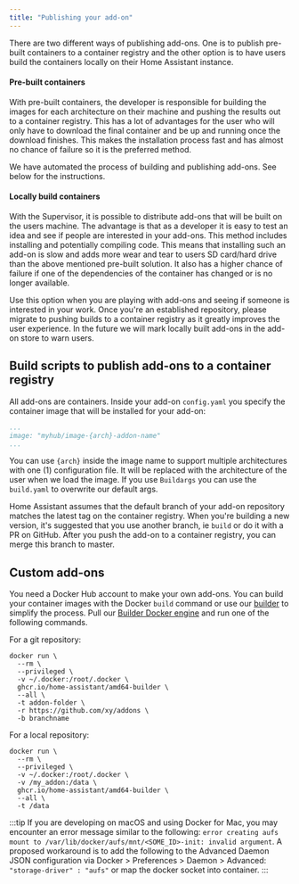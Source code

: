 ```yaml
---
title: "Publishing your add-on"
---
```


There are two different ways of publishing add-ons. One is to publish pre-built containers to a container registry and the other option is to have users build the containers locally on their Home Assistant instance.

#### Pre-built containers

With pre-built containers, the developer is responsible for building the images for each architecture on their machine and pushing the results out to a container registry. This has a lot of advantages for the user who will only have to download the final container and be up and running once the download finishes. This makes the installation process fast and has almost no chance of failure so it is the preferred method.

We have automated the process of building and publishing add-ons. See below for the instructions.

#### Locally build containers

With the Supervisor, it is possible to distribute add-ons that will be built on the users machine. The advantage is that as a developer it is easy to test an idea and see if people are interested in your add-ons. This method includes installing and potentially compiling code. This means that installing such an add-on is slow and adds more wear and tear to users SD card/hard drive than the above mentioned pre-built solution. It also has a higher chance of failure if one of the dependencies of the container has changed or is no longer available.

Use this option when you are playing with add-ons and seeing if someone is interested in your work. Once you're an established repository, please migrate to pushing builds to a container registry as it greatly improves the user experience. In the future we will mark locally built add-ons in the add-on store to warn users.

## Build scripts to publish add-ons to a container registry

All add-ons are containers. Inside your add-on `config.yaml` you specify the container image that will be installed for your add-on:

```yaml
...
image: "myhub/image-{arch}-addon-name"
...
```

You can use `{arch}` inside the image name to support multiple architectures with one (1) configuration file. It will be replaced with the architecture of the user when we load the image. If you use `Buildargs` you can use the `build.yaml` to overwrite our default args.

Home Assistant assumes that the default branch of your add-on repository matches the latest tag on the container registry. When you're building a new version, it's suggested that you use another branch, ie `build` or do it with a PR on GitHub. After you push the add-on to a container registry, you can merge this branch to master.

## Custom add-ons

You need a Docker Hub account to make your own add-ons. You can build your container images with the Docker `build` command or use our [builder] to simplify the process. Pull our [Builder Docker engine][builder] and run one of the following commands.

For a git repository:

```shell
docker run \
  --rm \
  --privileged \
  -v ~/.docker:/root/.docker \
  ghcr.io/home-assistant/amd64-builder \
  --all \
  -t addon-folder \
  -r https://github.com/xy/addons \
  -b branchname
```

For a local repository:

```shell
docker run \
  --rm \
  --privileged \
  -v ~/.docker:/root/.docker \
  -v /my_addon:/data \
  ghcr.io/home-assistant/amd64-builder \
  --all \
  -t /data
```

:::tip
If you are developing on macOS and using Docker for Mac, you may encounter an error message similar to the following: `error creating aufs mount to /var/lib/docker/aufs/mnt/<SOME_ID>-init: invalid argument`. A proposed workaround is to add the following to the Advanced Daemon JSON configuration via Docker > Preferences > Daemon > Advanced: `"storage-driver" : "aufs"` or map the docker socket into container.
:::

[builder]: https://github.com/home-assistant/builder
